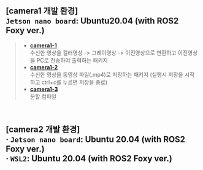## [camera1 개발 환경] <br/> ``Jetson nano board``: Ubuntu20.04 (with ROS2 Foxy ver.)
> - [**camera1-1**](https://github.com/jogeonuuuu/ROS2/tree/main/src/camera/camera1/camera1-1)   
> 수신한 영상을 컬러영상 -> 그레이영상 -> 이진영상으로 변환하고 이진영상을 PC로 전송하여 출력하는 패키지
> - [**camera1-2**](https://github.com/jogeonuuuu/ROS2/tree/main/src/camera/camera1/camera1-2)   
> 수신한 영상을 동영상 파일(.mp4)로 저장하는 패키지 (실행시 저장을 시작하고 ctrl+c를 누르면 저장을 종료)
> - [**camera1-3**](https://github.com/jogeonuuuu/ROS2/tree/main/src/camera/camera1/camera1-3)   
> 분할 컴파일

<br/>

## [camera2 개발 환경] <br/> · ``Jetson nano board``: Ubuntu 20.04 (with ROS2 Foxy ver.) <br/> · ``WSL2``: Ubuntu 20.04 (with ROS2 Foxy ver.)
